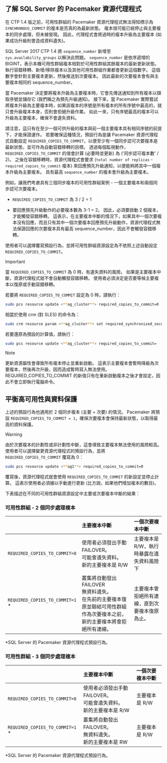 ## <a name="pacemakerNotify"></a>了解 SQL Server 的 Pacemaker 資源代理程式

在 CTP 1.4 版之前，可用性群組的 Pacemaker 資源代理程式無法得知標示為 `SYNCHRONOUS_COMMIT` 的複本是否真的為最新狀態。 複本很可能已經停止與主要複本的同步處理，但未被發現。 因此，代理程式會將過時的複本升級為主要複本 (如果成功升級則會造成資料遺失)。 

SQL Server 2017 CTP 1.4 將 `sequence_number` 新增至 `sys.availability_groups` 以解決此問題。 `sequence_number` 是依序遞增的 BIGINT，表示本機可用性群組複本相對於可用性群組其餘複本的最新更新狀態。 執行容錯移轉、新增/移除複本以及其他可用性群組作業都會更新這個數字。 這個數字會針對主要複本更新，然後推送到次要複本。 因此最新的次要複本會有與主要複本相同的 sequence_number。 

當 Pacemaker 決定要將複本升級為主要複本時，它會先傳送通知到所有複本以擷取序號並儲存它 (我們稱之為預先升級通知)。 接下來，當 Pacemaker 實際嘗試將複本升級為主要複本時，如果該複本的序號是所有複本的所有序號中最高的，就只會升級複本本身，否則會拒絕升級作業。 如此一來，只有序號最高的複本可以升級為主要複本，確保不會遺失資料。 

請注意，這只有在至少一個可供升級的複本與前一個主要複本具有相同序號的前提下，才能保證運作。 若要確保這種情況，預設行為是讓 Pacemaker 資源代理程式自動設定 `REQUIRED_COPIES_TO_COMMIT`，以便至少有一個同步認可次要複本是最新狀態，並可作為自動容錯移轉的目標。 透過每個監視動作，`REQUIRED_COPIES_TO_COMMIT` 的值會計算 (必要時並更新) 為 ('同步認可複本數' / 2)。 之後在容錯移轉時，資源代理程式會要求 (`total number of replicas` - `required_copies_to_commit` 複本) 來回應預先升級通知，以便能夠將其中一個複本升級為主要複本。 具有最高 `sequence_number` 的複本會升級為主要複本。 

例如，讓我們考慮具有三個同步複本的可用性群組案例 - 一個主要複本和兩個同步認可次要複本。

- `REQUIRED_COPIES_TO_COMMIT` 為 3 / 2 = 1

- 要回應預先升級動作的必要複本數為 3-1 = 2。 因此，必須要啟動 2 個複本，才能觸發容錯移轉。 這表示，在主要複本中斷的情況下，如果其中一個次要複本沒有回應，而且只有其中一個次要複本回應預先升級動作，資源代理程式無法保證回應的次要複本具有最高 sequence_number，因此不會觸發容錯移轉。

使用者可以選擇覆寫預設行為，並將可用性群組資源設定為不依照上述自動設定 `REQUIRED_COPIES_TO_COMMIT`。

>[!IMPORTANT]
>當 `REQUIRED_COPIES_TO_COMMIT` 為 0 時，有遺失資料的風險。 如果是主要複本中斷，資源代理程式就不會自動觸發容錯移轉。 使用者必須決定是否要等候主要複本以復原或手動容錯移轉。

若要將 `REQUIRED_COPIES_TO_COMMIT` 設定為 0 時，請執行：

```bash
sudo pcs resource update <**ag_cluster**> required_copies_to_commit=0
```

相當於使用 crm (對 SLES) 的命令為：

```bash
sudo crm resource param <**ag_cluster**> set required_synchronized_secondaries_to_commit 0
```

若要還原為預設的計算值，請執行：

```bash
sudo pcs resource update <**ag_cluster**> required_copies_to_commit=
```

>[!NOTE]
>更新資源屬性會導致所有複本停止並重新啟動。 這表示主要複本會暫時降級為次要複本，然後再次升級，因而造成暫時寫入無法使用。 REQUIRED_COPIES_TO_COMMIT 的新值只有在重新啟動複本之後才會設定，因此不會立即執行電腦命令。

## <a name="balancing-high-availability-and-data-protection"></a>平衡高可用性與資料保護 

上述的預設行為也適用於 2 個同步複本 (主要 + 次要) 的情況。 Pacemaker 將預設 `REQUIRED_COPIES_TO_COMMIT = 1`，確保次要複本會保持最新狀態，以取得最高的資料保護。  

>[!WARNING]
>由於次要複本的計劃性或非計劃性中斷，這會導致主要複本無法使用的風險較高。 使用者可以選擇變更資源代理程式的預設行為，並將 `REQUIRED_COPIES_TO_COMMIT` 覆寫為 0：

```bash
sudo pcs resource update <**ag1**> required_copies_to_commit=0
```

覆寫後，資源代理程式就會使用 `REQUIRED_COPIES_TO_COMMIT` 的新設定並停止計算。 這表示使用者必須據以手動進行更新 (比方說，如果他們增加複本的數目)。

下表描述在不同的可用性群組資源設定中主要或次要複本中斷的結果：

### <a name="availability-group---2-sync-replicas"></a>可用性群組 - 2 個同步處理複本

| |主要複本中斷 |一個次要複本中斷
|:---|:--- |:--- |
|`REQUIRED_COPIES_TO_COMMIT=0`|使用者必須發出手動 FAILOVER。 <br>可能會遺失資料。<br> 新的主要複本是 R/W |主要複本是 R/W，執行時暴露在遺失資料風險下
|`REQUIRED_COPIES_TO_COMMIT=1` * |叢集將自動發出 FAILOVER <br>無資料遺失。 <br> 在先前的主要複本復原並聯結可用性群組作為次要複本之前，新的主要複本將會拒絕所有連線。 |主要複本會拒絕所有連線，直到次要複本復原為止。

\*SQL Server 的 Pacemaker 資源代理程式預設行為。

### <a name="availability-group---3-sync-replicas"></a>可用性群組 - 3 個同步處理複本

| |主要複本中斷 |一個次要複本中斷
|:---|:--- |:--- |
|`REQUIRED_COPIES_TO_COMMIT=0`|使用者必須發出手動 FAILOVER。 <br>可能會遺失資料。 <br>新的主要複本是 R/W |主要複本是 R/W
|`REQUIRED_COPIES_TO_COMMIT=1` * |叢集將自動發出 FAILOVER。 <br>無資料遺失。 <br>新的主要複本是 RW |主要複本是 R/W 

\*SQL Server 的 Pacemaker 資源代理程式預設行為。